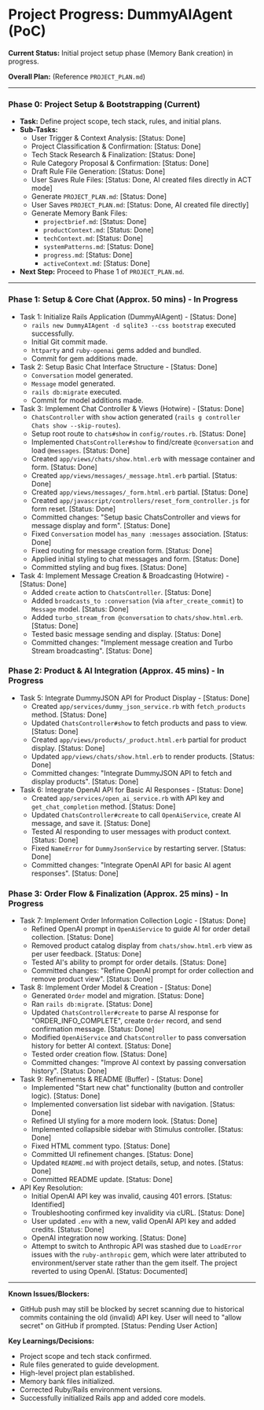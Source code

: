 # Project Progress: DummyAIAgent (PoC)

**Current Status:** Initial project setup phase (Memory Bank creation) in progress.

**Overall Plan:** (Reference `PROJECT_PLAN.md`)

---

### Phase 0: Project Setup & Bootstrapping (Current)
*   **Task:** Define project scope, tech stack, rules, and initial plans.
*   **Sub-Tasks:**
    *   User Trigger & Context Analysis: [Status: Done]
    *   Project Classification & Confirmation: [Status: Done]
    *   Tech Stack Research & Finalization: [Status: Done]
    *   Rule Category Proposal & Confirmation: [Status: Done]
    *   Draft Rule File Generation: [Status: Done]
    *   User Saves Rule Files: [Status: Done, AI created files directly in ACT mode]
    *   Generate `PROJECT_PLAN.md`: [Status: Done]
    *   User Saves `PROJECT_PLAN.md`: [Status: Done, AI created file directly]
    *   Generate Memory Bank Files:
        *   `projectbrief.md`: [Status: Done]
        *   `productContext.md`: [Status: Done]
        *   `techContext.md`: [Status: Done]
        *   `systemPatterns.md`: [Status: Done]
        *   `progress.md`: [Status: Done]
        *   `activeContext.md`: [Status: Done]
*   **Next Step:** Proceed to Phase 1 of `PROJECT_PLAN.md`.

---

### Phase 1: Setup & Core Chat (Approx. 50 mins) - In Progress
*   Task 1: Initialize Rails Application (DummyAIAgent) - [Status: Done]
    *   `rails new DummyAIAgent -d sqlite3 --css bootstrap` executed successfully.
    *   Initial Git commit made.
    *   `httparty` and `ruby-openai` gems added and bundled.
    *   Commit for gem additions made.
*   Task 2: Setup Basic Chat Interface Structure - [Status: Done]
    *   `Conversation` model generated.
    *   `Message` model generated.
    *   `rails db:migrate` executed.
    *   Commit for model additions made.
*   Task 3: Implement Chat Controller & Views (Hotwire) - [Status: Done]
    *   `ChatsController` with `show` action generated (`rails g controller Chats show --skip-routes`).
    *   Setup root route to `chats#show` in `config/routes.rb`. [Status: Done]
    *   Implemented `ChatsController#show` to find/create `@conversation` and load `@messages`. [Status: Done]
    *   Created `app/views/chats/show.html.erb` with message container and form. [Status: Done]
    *   Created `app/views/messages/_message.html.erb` partial. [Status: Done]
    *   Created `app/views/messages/_form.html.erb` partial. [Status: Done]
    *   Created `app/javascript/controllers/reset_form_controller.js` for form reset. [Status: Done]
    *   Committed changes: "Setup basic ChatsController and views for message display and form". [Status: Done]
    *   Fixed `Conversation` model `has_many :messages` association. [Status: Done]
    *   Fixed routing for message creation form. [Status: Done]
    *   Applied initial styling to chat messages and form. [Status: Done]
    *   Committed styling and bug fixes. [Status: Done]
*   Task 4: Implement Message Creation & Broadcasting (Hotwire) - [Status: Done]
    *   Added `create` action to `ChatsController`. [Status: Done]
    *   Added `broadcasts_to :conversation` (via `after_create_commit`) to `Message` model. [Status: Done]
    *   Added `turbo_stream_from @conversation` to `chats/show.html.erb`. [Status: Done]
    *   Tested basic message sending and display. [Status: Done]
    *   Committed changes: "Implement message creation and Turbo Stream broadcasting". [Status: Done]

### Phase 2: Product & AI Integration (Approx. 45 mins) - In Progress
*   Task 5: Integrate DummyJSON API for Product Display - [Status: Done]
    *   Created `app/services/dummy_json_service.rb` with `fetch_products` method. [Status: Done]
    *   Updated `ChatsController#show` to fetch products and pass to view. [Status: Done]
    *   Created `app/views/products/_product.html.erb` partial for product display. [Status: Done]
    *   Updated `app/views/chats/show.html.erb` to render products. [Status: Done]
    *   Committed changes: "Integrate DummyJSON API to fetch and display products". [Status: Done]
*   Task 6: Integrate OpenAI API for Basic AI Responses - [Status: Done]
    *   Created `app/services/open_ai_service.rb` with API key and `get_chat_completion` method. [Status: Done]
    *   Updated `ChatsController#create` to call `OpenAiService`, create AI message, and save it. [Status: Done]
    *   Tested AI responding to user messages with product context. [Status: Done]
    *   Fixed `NameError` for `DummyJsonService` by restarting server. [Status: Done]
    *   Committed changes: "Integrate OpenAI API for basic AI agent responses". [Status: Done]

### Phase 3: Order Flow & Finalization (Approx. 25 mins) - In Progress
*   Task 7: Implement Order Information Collection Logic - [Status: Done]
    *   Refined OpenAI prompt in `OpenAiService` to guide AI for order detail collection. [Status: Done]
    *   Removed product catalog display from `chats/show.html.erb` view as per user feedback. [Status: Done]
    *   Tested AI's ability to prompt for order details. [Status: Done]
    *   Committed changes: "Refine OpenAI prompt for order collection and remove product view". [Status: Done]
*   Task 8: Implement Order Model & Creation - [Status: Done]
    *   Generated `Order` model and migration. [Status: Done]
    *   Ran `rails db:migrate`. [Status: Done]
    *   Updated `ChatsController#create` to parse AI response for "ORDER_INFO_COMPLETE", create `Order` record, and send confirmation message. [Status: Done]
    *   Modified `OpenAiService` and `ChatsController` to pass conversation history for better AI context. [Status: Done]
    *   Tested order creation flow. [Status: Done]
    *   Committed changes: "Improve AI context by passing conversation history". [Status: Done]
*   Task 9: Refinements & README (Buffer) - [Status: Done]
    *   Implemented "Start new chat" functionality (button and controller logic). [Status: Done]
    *   Implemented conversation list sidebar with navigation. [Status: Done]
    *   Refined UI styling for a more modern look. [Status: Done]
    *   Implemented collapsible sidebar with Stimulus controller. [Status: Done]
    *   Fixed HTML comment typo. [Status: Done]
    *   Committed UI refinement changes. [Status: Done]
    *   Updated `README.md` with project details, setup, and notes. [Status: Done]
    *   Committed README update. [Status: Done]
*   API Key Resolution:
    *   Initial OpenAI API key was invalid, causing 401 errors. [Status: Identified]
    *   Troubleshooting confirmed key invalidity via cURL. [Status: Done]
    *   User updated `.env` with a new, valid OpenAI API key and added credits. [Status: Done]
    *   OpenAI integration now working. [Status: Done]
    *   Attempt to switch to Anthropic API was stashed due to `LoadError` issues with the `ruby-anthropic` gem, which were later attributed to environment/server state rather than the gem itself. The project reverted to using OpenAI. [Status: Documented]

---
**Known Issues/Blockers:** 
*   GitHub push may still be blocked by secret scanning due to historical commits containing the old (invalid) API key. User will need to "allow secret" on GitHub if prompted. [Status: Pending User Action]

**Key Learnings/Decisions:**
*   Project scope and tech stack confirmed.
*   Rule files generated to guide development.
*   High-level project plan established.
*   Memory bank files initialized.
*   Corrected Ruby/Rails environment versions.
*   Successfully initialized Rails app and added core models.
